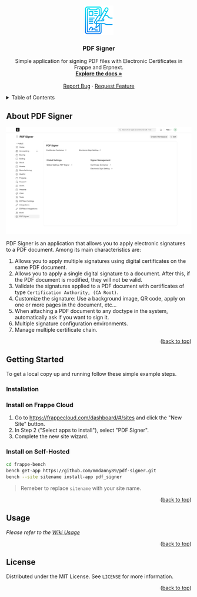 
<a name="readme-top"></a>

<br />
<div align="center">
  <a href="https://github.com/mmdanny89/pdf-signer">
    <img src="images/esign.png" alt="Logo" width="80" height="80">
  </a>

<h3 align="center">PDF Signer</h3>

  <p align="center">
    Simple application for signing PDF files with Electronic Certificates in Frappe and Erpnext.
    <br />
    <a href="https://github.com/mmdanny89/pdf-signer"><strong>Explore the docs »</strong></a>
    <br />
    <br />
    <a href="https://github.com/mmdanny89/pdf-signer/issues/new?labels=bug&template=bug-report---.md">Report Bug</a>
    ·
    <a href="https://github.com/mmdanny89/pdf-signer/issues/new?labels=enhancement&template=feature-request---.md">Request Feature</a>
  </p>
</div>



<!-- TABLE OF CONTENTS -->
<details>
  <summary>Table of Contents</summary>
  <ol>
    <li>
      <a href="#about-the-project">About PDF Signer</a>
    </li>
    <li>
      <a href="#getting-started">Getting Started</a>
      <ul>
        <li><a href="#installation">Installation</a></li>
      </ul>
    </li>
    <li><a href="#usage">Usage</a></li>
    <li><a href="#license">License</a></li>
  </ol>
</details>



<!-- ABOUT THE PROJECT -->
## About PDF Signer

[![Product Name Screen Shot][product-screenshot]](https://github.com/mmdanny89/pdf-signer)

PDF Signer is an application that allows you to apply electronic signatures to a PDF document. Among its main characteristics are:
1. Allows you to apply multiple signatures using digital certificates on the same PDF document.
2. Allows you to apply a single digital signature to a document. After this, if the PDF document is modified, they will not be valid.
3. Validate the signatures applied to a PDF document with certificates of type `Certification Authority, (CA Root)`.
4. Customize the signature: Use a background image, QR code, apply on one or more pages in the document, etc...
5. When attaching a PDF document to any doctype in the system, automatically ask if you want to sign it.
6. Multiple signature configuration environments.
7. Manage multiple certificate chain.

<p align="right">(<a href="#readme-top">back to top</a>)</p>


<!-- GETTING STARTED -->
## Getting Started

To get a local copy up and running follow these simple example steps.


### Installation

### Install on Frappe Cloud

1. Go to https://frappecloud.com/dashboard/#/sites and click the "New Site" button.
2. In Step 2 ("Select apps to install"), select "PDF Signer".
3. Complete the new site wizard.

### Install on Self-Hosted

```bash
cd frappe-bench
bench get-app https://github.com/mmdanny89/pdf-signer.git
bench --site sitename install-app pdf_signer
```
> Remeber to replace `sitename` with your site name.

<p align="right">(<a href="#readme-top">back to top</a>)</p>



<!-- USAGE EXAMPLES -->
## Usage

_Please refer to the [Wiki Usage](https://github.com/mmdanny89/pdf-signer/wiki/Usage)_

<p align="right">(<a href="#readme-top">back to top</a>)</p>





<!-- LICENSE -->
## License

Distributed under the MIT License. See `LICENSE` for more information.

<p align="right">(<a href="#readme-top">back to top</a>)</p>





[product-screenshot]: images/pdf-signer-dashboard.png
